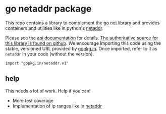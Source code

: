 # go netaddr package

This repo contains a library to complement the [go net library][net] and
provides containers and utilities like in python's [netaddr].

Please see the [api documentation] for details. [The authoritative source for
this library is found on github][source]. We encourage importing this code
using the stable, versioned URL provided by [gopkg.in][gopkg]. Once imported,
refer to it as `netaddr` in your code (without the version).

    import "gopkg.in/netaddr.v1"

## help

This needs a lot of work. Help if you can!

- More test coverage
- Implementation of ip ranges like in [netaddr]

[netaddr]: https://netaddr.readthedocs.io/en/latest/installation.html
[net]: https://golang.org/pkg/net/
[api documentation]: https://godoc.org/gopkg.in/netaddr.v1
[source]: https://github.com/IBM/netaddr/
[gopkg]: https://gopkg.in/netaddr.v1
